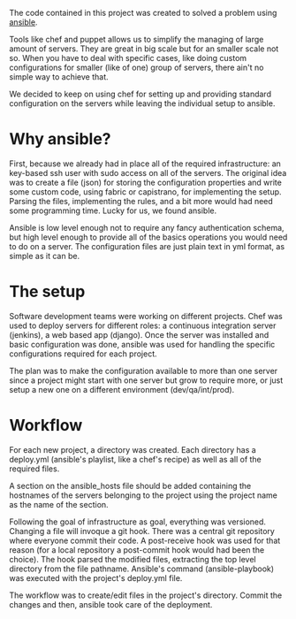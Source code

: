 The code contained in this project was created to solved a problem using [ansible](http://ansible.cc).

Tools like chef and puppet allows us to simplify the managing of large amount of servers. They are great in big scale but for an smaller scale not so. When you have to deal with specific cases, like doing custom configurations for smaller (like of one) group of servers, there ain't no simple way to achieve that.

We decided to keep on using chef for setting up and providing standard configuration on the servers while leaving the individual setup to ansible.

# Why ansible? 

First, because we already had in place all of the required infrastructure: an key-based ssh user with sudo access on all of the servers. The original idea was to create a file (json) for storing the configuration properties and write some custom code, using fabric or capistrano, for implementing the setup. Parsing the files, implementing the rules, and a bit more would had need some programming time. Lucky for us, we found ansible.

Ansible is low level enough not to require any fancy authentication schema, but high level enough to provide all of the basics operations you would need to do on a server. The configuration files are just plain text in yml format, as simple as it can be.

# The setup

Software development teams were working on different projects. Chef was used to deploy servers for different roles: a continuous integration server (jenkins), a web based app (django). 
Once the server was installed and basic configuration was done, ansible was used for handling the specific configurations required for each project.

The plan was to make the configuration available to more than one server since a project might start with one server but grow to require more, or just setup a new one on a different environment (dev/qa/int/prod).


# Workflow

For each new project, a directory was created. Each directory has a deploy.yml (ansible's playlist, like a chef's recipe) as well as all of the required files. 

A section on the ansible_hosts file should be added containing the hostnames of the servers belonging to the project using the project name as the name of the section.

Following the goal of infrastructure as goal, everything was versioned. Changing a file will invoque a git hook. There was a central git repository where everyone commit their code. A post-receive hook was used for that reason (for a local repository a post-commit hook would had been the choice). The hook parsed the modified files, extracting the top level directory from the file pathname. Ansible's command (ansible-playbook) was executed with the project's deploy.yml file.

The workflow was to create/edit files in the project's directory. Commit the changes and then, ansible took care of the deployment.




